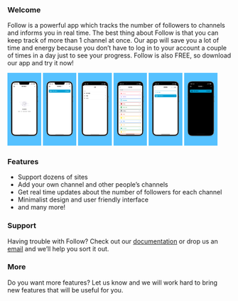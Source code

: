 ### Welcome
Follow is a powerful app which tracks the number of followers to channels and informs you in real time.
The best thing about Follow is that you can keep track of more than 1 channel at once.
Our app will save you a lot of time and energy because you don’t have to log in to your account a couple of times in a day just to see your progress. Follow is also FREE, so download our app and try it now!  

<img alr="Empty View" src="/app-screenshots/zh-Hant/6.5-inch%20Empty.png" width="15%" height="15%">
<img alr="Home View" src="/app-screenshots/zh-Hant/6.5-inch%20Home.png" width="15%" height="15%">
<img alr="Categories" src="/app-screenshots/zh-Hant/6.5-inch%20Categories.png" width="15%" height="15%">
<img alr="Multiple sites" src="/app-screenshots/zh-Hant/6.5-inch%20Add.png" width="15%" height="15%">
<img alr="Add channel" src="/app-screenshots/zh-Hant/6.5-inch%20Site.png" width="15%" height="15%">
<img alr="Dark mode" src="/app-screenshots/zh-Hant/6.5-inch%20Dark.png" width="15%" height="15%">

### Features 

- Support dozens of sites
- Add your own channel and other people’s channels
- Get real time updates about the number of followers for each channel
- Minimalist design and user friendly interface
- and many more!

### Support

Having trouble with Follow? Check out our [documentation](./DOC.html) or drop us an [email](mailto:billowstudio@gmail.com) and we’ll help you sort it out.

### More

Do you want more features? Let us know and we will work hard to bring new features that will be useful for you.
